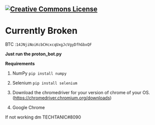 <a rel="license" href="http://creativecommons.org/licenses/by-nc-sa/4.0/"><img alt="Creative Commons License" style="border-width:0" src="https://i.creativecommons.org/l/by-nc-sa/4.0/88x31.png" /></a><br />
---

# Currently Broken


BTC :`14JNjiNoiKcbCHcxcqUxgJcVgyDfhGbxQF` 

**Just run the proton_bot.py**

**Requirements**

1. NumPy `pip install numpy`

2. Selenium `pip install selenium`

3. Download the chromedriver for your version of chrome of your OS. (https://chromedriver.chromium.org/downloads)

4. Google Chrome


If not working dm TECHTANIC#8090
